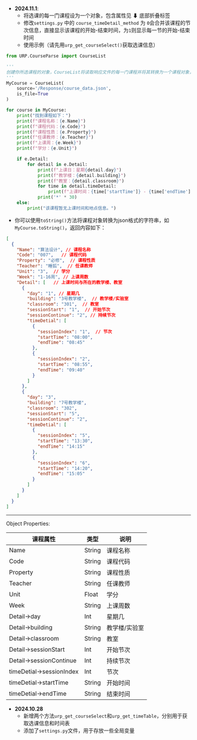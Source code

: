 - **2024.11.1**: 
  - 将选课的每一门课程设为一个对象，包含属性见 ⬇ 底部折叠标签
  - 修改`settings.py` 中的 `course_timeDetail_method` 为 `0`会合并该课程的节次信息，直接显示该课程的开始-结束时间，为`1`则显示每一节的开始-结束时间
  - 使用示例（请先用`urp_get_courseSelect()`获取选课信息）

```python
from URP.CourseParse import CourseList

'''
创建你所选课程的对象，CourseList将读取响应文件的每一门课程并将其转换为一个课程对象，你可以方便的查看其属性值
'''
MyCourse = CourseList(
    source='/Response/course_data.json',
    is_file=True
)

for course in MyCourse:
    print("找到课程如下：")
    print(f"课程名称：{e.Name}")
    print(f"课程代码：{e.Code}")
    print(f"课程性质：{e.Property}")
    print(f"任课教师：{e.Teacher}")
    print(f"上课周：{e.Week}")
    print(f"学分：{e.Unit}")

    if e.Detail:
        for detail in e.Detail:
            print(f"上课日：星期{detail.day}")
            print(f"教学楼：{detail.building}")
            print(f"教室：{detail.classroom}")
            for time in detail.timeDetail:
                print(f"上课时间：{time['startTime']} - {time['endTime']}")
            print('*' * 30)
    else:
        print("该课程暂无上课时间和地点信息。")

```

- 你可以使用`toString()`方法将课程对象转换为json格式的字符串，如`MyCourse.toString()`，返回内容如下：

```json
[
  {
    "Name": "算法设计", // 课程名称
    "Code": "007",   // 课程代码
    "Property": "必修",  // 课程性质
    "Teacher": "睡狐",  // 任课教师
    "Unit": "3",  // 学分
    "Week": "1-16周", // 上课周数
    "Detail": [   // 上课时间与所在的教学楼、教室
      {
        "day": "1", // 星期几
        "building": "3号教学楼",  // 教学楼/实验室
        "classroom": "301",  // 教室
        "sessionStart": "1",  // 开始节次
        "sessionContinue": "2", // 持续节次
        "timeDetial": [
          {
            "sessionIndex": "1",  // 节次
            "startTime": "08:00",
            "endTime": "08:45"
          },
          {
            "sessionIndex": "2",  
            "startTime": "08:55",
            "endTime": "09:40"
          }
        ]
      },
      {
        "day": "3",
        "building": "7号教学楼",
        "classroom": "302",
        "sessionStart": "5",
        "sessionContinue": "2",
        "timeDetial": [
          {
            "sessionIndex": "5",
            "startTime": "13:30",
            "endTime": "14:15"
          },
          {
            "sessionIndex": "6",
            "startTime": "14:20",
            "endTime": "15:05"
          }
        ]
      }
    ]
  }
]
```

---

Object Properties:

| 课程属性                 | 类型   | 说明          |
| ------------------------ | ------ | ------------- |
| Name                     | String | 课程名称      |
| Code                     | String | 课程代码      |
| Property                 | String | 课程性质      |
| Teacher                  | String | 任课教师      |
| Unit                     | Float  | 学分          |
| Week                     | String | 上课周数      |
| Detail->day              | Int    | 星期几        |
| Detail->building         | String | 教学楼/实验室 |
| Detail->classroom        | String | 教室          |
| Detail->sessionStart     | Int    | 开始节次      |
| Detail->sessionContinue  | Int    | 持续节次      |
| timeDetial->sessionIndex | Int    | 节次          |
| timeDetial->startTime    | String | 开始时间      |
| timeDetial->endTime      | String | 结束时间      |

- **2024.10.28**
    - 新增两个方法`urp_get_courseSelect`和`urp_get_timeTable`，分别用于获取选课信息和时间表
    - 添加了`settings.py`文件，用于存放一些全局变量